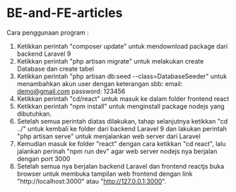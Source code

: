 # BE-and-FE-articles

Cara penggunaan program :

1.  Ketikkan perintah "composer update" untuk mendownload package dari backend Laravel 9
2.  Ketikkan perintah "php artisan migrate" untuk melakukan create Database dan create tabel
3.  Ketikkan perintah "php artisan db:seed --class=DatabaseSeeder" untuk menambahkan akun user dengan keterangan sbb:
    email: demo@gmail.com
    password: 123456
4.  Ketikkan perintah "cd/react" untuk masuk ke dalam folder frontend react
5.  Ketikkan perintah "npm install" untuk menginstall package nodejs yang dibutuhkan.
6.  Setelah semua perintah diatas dilakukan, tahap selanjutnya ketikkan "cd ../" untuk kembali ke folder dari backend Laravel 9 dan lakukan perintah "php artisan serve" untuk menjalankan web server dari Laravel
7.  Kemudian masuk ke folder "react" dengan cara ketikkan "cd react", lalu jalankan perinah "npm run dev" agar web server nodejs nya berjalan dengan port 3000
8.  Setelah semua nya berjalan backend Laravel dan frontend reactjs buka browser untuk membuka tampilan web frontend dengan link "http://localhost:3000" atau "http://127.0.0.1:3000".
